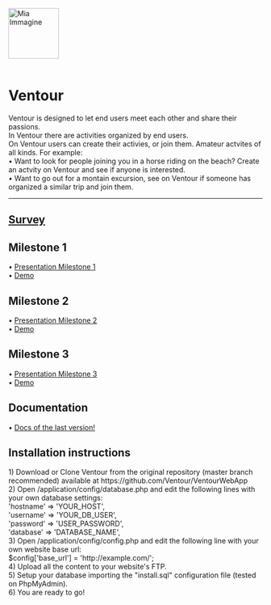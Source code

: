<img src="http://ventour.sicuroweb.com/assets/images/logo_big.png" height="100" alt="Mia Immagine"> <br>  <br>
<h1>Ventour</h1>
Ventour is designed to let end users meet each other and share their passions. <br>
In Ventour there are activities organized by end users. <br>
On Ventour users can create their activies, or join them. Amateur actvites of all kinds. For example: <br>
• Want to look for people joining you in a horse riding on the beach? Create an actvity on Ventour and see if anyone is interested.<br>
• Want to go out for a montain excursion, see on Ventour if someone has organized a similar trip and join them.
<hr>
<h2><a href="https://docs.google.com/forms/d/e/1FAIpQLScYIHKRi8NIOKMgBBogwFJn2aGNvppBokbAni-Es5e0RFHxww/viewform?c=0&w=1">Survey</a><br></h2>
<h2>Milestone 1</h2>
• <a href="http://ventour.sicuroweb.com/assets/Slide-Ventour-M1-Final.pdf">Presentation Milestone 1</a><br>
• <a href="http://ventour.altervista.org">Demo</a>


<h2>Milestone 2</h2>
• <a href="http://ventour.sicuroweb.com/assets/milestone2_finale.pdf">Presentation Milestone 2</a><br>
• <a href="http://ventour.sicuroweb.com">Demo</a>


<h2>Milestone 3</h2>
• <a href="http://ventour.sicuroweb.com/assets/milestone3.pdf">Presentation Milestone 3</a><br>
• <a href="http://ventour.sicuroweb.com">Demo</a>


<h2>Documentation</h2>
• <a href="http://ventour.sicuroweb.com/assets/docs.pdf">Docs of the last version!</a><br>


<h2>Installation instructions</h2>
1) Download or Clone Ventour from the original repository (master branch recommended) available at https://github.com/Ventour/VentourWebApp<br>
2) Open /application/config/database.php and edit the following lines with your own database settings:<br>
	'hostname' => 'YOUR_HOST',<br>
	'username' => 'YOUR_DB_USER',<br>
	'password' => 'USER_PASSWORD',<br>
	'database' => 'DATABASE_NAME',<br>
3) Open /application/config/config.php and edit the following line with your own website base url:<br>
	$config['base_url'] = 'http://example.com/';<br>
4) Upload all the content to your website's FTP.<br>
5) Setup your database importing the "install.sql" configuration file (tested on PhpMyAdmin).<br>
6) You are ready to go!<br>